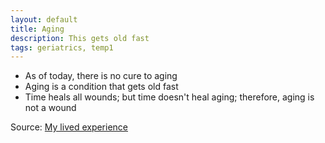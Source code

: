 ```yaml
---
layout: default
title: Aging
description: This gets old fast
tags: geriatrics, temp1
---
```


* As of today, there is no cure to aging
* Aging is a condition that gets old fast
* Time heals all wounds; but time doesn't heal aging; therefore, aging is not a wound

Source: [My lived experience](http://www.google.com)